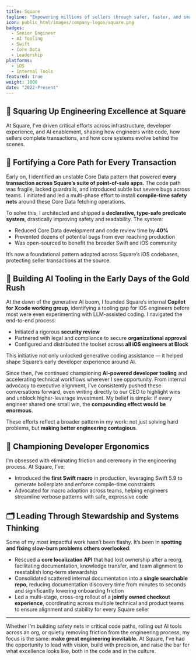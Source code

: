 ```yaml
---
title: Square
tagline: "Empowering millions of sellers through safer, faster, and smarter point-of-sale experiences."
icon: public_html/images/company-logos/square.png
badges:
  - Senior Engineer
  - AI Tooling
  - Swift
  - Core Data
  - Leadership
platforms:
  - iOS
  - Internal Tools
featured: true
weight: 1000
date: "2022-Present"
---
```


## 🏦 Squaring Up Engineering Excellence at Square

At Square, I’ve driven critical efforts across infrastructure, developer experience, and AI enablement, shaping how engineers write code, how sellers complete transactions, and how core systems evolve behind the scenes.

## 🧠 Fortifying a Core Path for Every Transaction

Early on, I identified an unstable Core Data pattern that powered **every transaction across Square’s suite of point-of-sale apps**. The code path was fragile, lacked guardrails, and introduced subtle but severe bugs across teams. I initiated and led a multi-phase effort to install **compile-time safety nets** around these Core Data fetching operations.

To solve this, I architected and shipped a **declarative, type-safe predicate system**, drastically improving safety and readability. The system:

- Reduced Core Data development and code review time by **40%**
- Prevented dozens of potential bugs from ever reaching production
- Was open-sourced to benefit the broader Swift and iOS community

It’s now a foundational pattern adopted across Square’s iOS codebases, protecting seller transactions at the source.

## 🤖 Building AI Tooling in the Early Days of the Gold Rush

At the dawn of the generative AI boom, I founded Square’s internal **Copilot for Xcode working group**, identifying a tooling gap for iOS engineers before most were even experimenting with LLM-assisted coding. I navigated the end-to-end process:

- Initiated a rigorous **security review**
- Partnered with legal and compliance to secure **organizational approval**
- Configured and distributed the toolset across **all iOS engineers at Block**

This initiative not only unlocked generative coding assistance — it helped shape Square’s early developer experience around AI.

Since then, I’ve continued championing **AI-powered developer tooling** and accelerating technical workflows wherever I see opportunity. From internal advocacy to executive alignment, I’ve consistently pushed these conversations forward, even writing directly to our CEO to highlight wins and unblock higher-leverage investment. My belief is simple: if every engineer shared one small win, the **compounding effect would be enormous**.

These efforts reflect a broader pattern in my work: not just solving hard problems, but **making better engineering contagious**.

## 🧰 Championing Developer Ergonomics

I’m obsessed with eliminating friction and ceremony in the engineering process. At Square, I’ve:

- Introduced the **first Swift macro** in production, leveraging Swift 5.9 to generate boilerplate and enforce compile-time constraints
- Advocated for macro adoption across teams, helping engineers streamline verbose patterns with safe, expressive code

## 🗂️ Leading Through Stewardship and Systems Thinking

Some of my most impactful work hasn’t been flashy. It’s been in **spotting and fixing slow-burn problems others overlooked**:

- Rescued a **core localization API** that had lost ownership after a reorg, facilitating documentation, knowledge transfer, and team alignment to reestablish long-term stewardship
- Consolidated scattered internal documentation into a **single searchable repo**, reducing documentation discovery time from minutes to seconds and significantly lowering onboarding friction
- Led a multi-stage, cross-org rollout of a **jointly owned checkout experience**, coordinating across multiple technical and product teams to ensure alignment and stability for every Square seller

---

Whether I’m building safety nets in critical code paths, rolling out AI tools across an org, or quietly removing friction from the engineering process, my focus is the same: **make great engineering inevitable.** At Square, I’ve had the opportunity to lead with vision, build with precision, and raise the bar for what excellence looks like, both in the code and in the culture.
